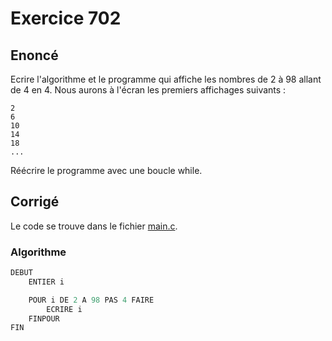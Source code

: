 # Exercice 702

## Enoncé

Ecrire l'algorithme et le programme qui affiche les nombres de 2 à 98 allant de 4 en 4. Nous aurons à l'écran les premiers affichages suivants :

```
2
6
10
14
18
...
```
Réécrire le programme avec une boucle while.

## Corrigé

Le code se trouve dans le fichier [main.c](../code/main.c).

### Algorithme

```java
DEBUT
    ENTIER i

    POUR i DE 2 A 98 PAS 4 FAIRE
        ECRIRE i
    FINPOUR
FIN
```